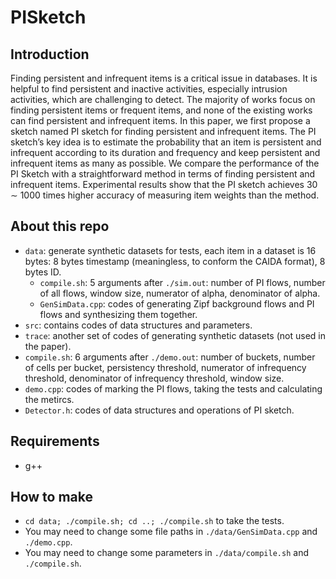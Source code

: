 # PISketch

## Introduction
Finding persistent and infrequent items is a critical issue in databases. It is helpful to find persistent and inactive activities, especially intrusion activities, which are challenging to detect. The majority of works focus on finding persistent items or frequent items, and none of the existing works can find persistent and infrequent items. In this paper, we first propose a sketch named PI sketch for finding persistent and infrequent items. The PI sketch’s key idea is to estimate the probability that an item is persistent and infrequent according to its duration and frequency and keep persistent and infrequent items as many as possible. We compare the performance of the PI Sketch with a straightforward method in terms of finding persistent and infrequent items. Experimental results show that the PI sketch achieves 30 ∼ 1000 times higher accuracy of measuring
item weights than the method.

## About this repo
- `data`: generate synthetic datasets for tests, each item in a dataset is 16 bytes: 8 bytes timestamp (meaningless, to conform the CAIDA format), 8 bytes ID.
  - `compile.sh`: 5 arguments after `./sim.out`: number of PI flows, number of all flows, window size, numerator of alpha, denominator of alpha.
  - `GenSimData.cpp`: codes of generating Zipf background flows and PI flows and synthesizing them together.
- `src`: contains codes of data structures and parameters.
- `trace`: another set of codes of generating synthetic datasets (not used in the paper).
- `compile.sh`: 6 arguments after `./demo.out`: number of buckets, number of cells per bucket, persistency threshold, numerator of infrequency threshold, denominator of infrequency threshold, window size.
- `demo.cpp`: codes of marking the PI flows, taking the tests and calculating the metircs.
- `Detector.h`: codes of data structures and operations of PI sketch.

## Requirements
- g++

## How to make
- `cd data; ./compile.sh; cd ..; ./compile.sh` to take the tests. 
- You may need to change some file paths in `./data/GenSimData.cpp` and `./demo.cpp`.
- You may need to change some parameters in `./data/compile.sh` and `./compile.sh`.
